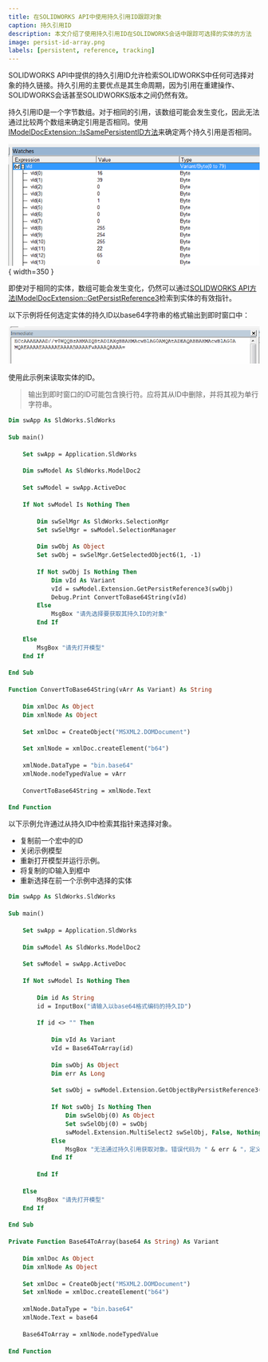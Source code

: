 ```yaml
---
title: 在SOLIDWORKS API中使用持久引用ID跟踪对象
caption: 持久引用ID
description: 本文介绍了使用持久引用ID在SOLIDWORKS会话中跟踪可选择的实体的方法
image: persist-id-array.png
labels: [persistent, reference, tracking]
---
```


SOLIDWORKS API中提供的持久引用ID允许检索SOLIDWORKS中任何可选择对象的持久链接。持久引用的主要优点是其生命周期，因为引用在重建操作、SOLIDWORKS会话甚至SOLIDWORKS版本之间仍然有效。

持久引用ID是一个字节数组。对于相同的引用，该数组可能会发生变化，因此无法通过比较两个数组来确定引用是否相同。使用[IModelDocExtension::IsSamePersistentID方法](https://help.solidworks.com/2017/english/api/sldworksapi/solidworks.interop.sldworks~solidworks.interop.sldworks.imodeldocextension~issamepersistentid.html)来确定两个持久引用是否相同。

![在VBA编辑器的监视窗口中显示的持久引用的字节数组](persist-id-array.png){ width=350 }

即使对于相同的实体，数组可能会发生变化，仍然可以通过[SOLIDWORKS API方法IModelDocExtension::GetPersistReference3](https://help.solidworks.com/2017/english/api/sldworksapi/solidworks.interop.sldworks~solidworks.interop.sldworks.imodeldocextension~getpersistreference3.html)检索到实体的有效指针。

以下示例将任何选定实体的持久ID以base64字符串的格式输出到即时窗口中：

![持久引用ID转换为base64字符串后在VBA编辑器的即时窗口中显示](immediate-window-persist-id.png)

使用此示例来读取实体的ID。

> 输出到即时窗口的ID可能包含换行符。应将其从ID中删除，并将其视为单行字符串。

```vb
Dim swApp As SldWorks.SldWorks

Sub main()

    Set swApp = Application.SldWorks
    
    Dim swModel As SldWorks.ModelDoc2
    
    Set swModel = swApp.ActiveDoc
    
    If Not swModel Is Nothing Then
        
        Dim swSelMgr As SldWorks.SelectionMgr
        Set swSelMgr = swModel.SelectionManager
        
        Dim swObj As Object
        Set swObj = swSelMgr.GetSelectedObject6(1, -1)
        
        If Not swObj Is Nothing Then
            Dim vId As Variant
            vId = swModel.Extension.GetPersistReference3(swObj)
            Debug.Print ConvertToBase64String(vId)
        Else
            MsgBox "请先选择要获取其持久ID的对象"
        End If
        
    Else
        MsgBox "请先打开模型"
    End If
    
End Sub

Function ConvertToBase64String(vArr As Variant) As String
    
    Dim xmlDoc As Object
    Dim xmlNode As Object
    
    Set xmlDoc = CreateObject("MSXML2.DOMDocument")
    
    Set xmlNode = xmlDoc.createElement("b64")
    
    xmlNode.DataType = "bin.base64"
    xmlNode.nodeTypedValue = vArr
    
    ConvertToBase64String = xmlNode.Text
    
End Function
```



以下示例允许通过从持久ID中检索其指针来选择对象。

* 复制前一个宏中的ID
* 关闭示例模型
* 重新打开模型并运行示例。
* 将复制的ID输入到框中
* 重新选择在前一个示例中选择的实体

```vb
Dim swApp As SldWorks.SldWorks

Sub main()

    Set swApp = Application.SldWorks
    
    Dim swModel As SldWorks.ModelDoc2
    
    Set swModel = swApp.ActiveDoc
    
    If Not swModel Is Nothing Then
        
        Dim id As String
        id = InputBox("请输入以base64格式编码的持久ID")
        
        If id <> "" Then
            
            Dim vId As Variant
            vId = Base64ToArray(id)
            
            Dim swObj As Object
            Dim err As Long
            
            Set swObj = swModel.Extension.GetObjectByPersistReference3(vId, err)
            
            If Not swObj Is Nothing Then
                Dim swSelObj(0) As Object
                Set swSelObj(0) = swObj
                swModel.Extension.MultiSelect2 swSelObj, False, Nothing
            Else
                MsgBox "无法通过持久引用获取对象。错误代码为 " & err & "，定义在swPersistReferencedObjectStates_e中"
            End If
            
        End If
        
    Else
        MsgBox "请先打开模型"
    End If
    
End Sub

Private Function Base64ToArray(base64 As String) As Variant
    
    Dim xmlDoc As Object
    Dim xmlNode As Object
    
    Set xmlDoc = CreateObject("MSXML2.DOMDocument")
    Set xmlNode = xmlDoc.createElement("b64")
    
    xmlNode.DataType = "bin.base64"
    xmlNode.Text = base64
    
    Base64ToArray = xmlNode.nodeTypedValue
  
End Function
```